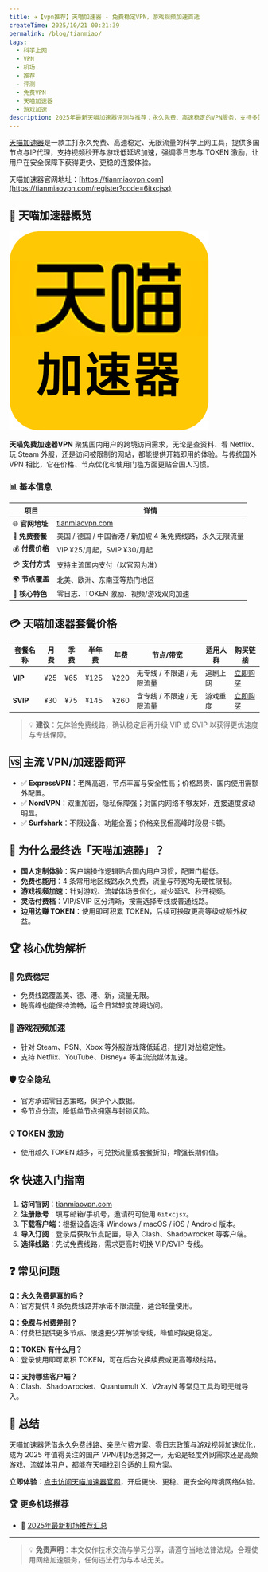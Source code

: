 ```yaml
---
title: ✈️【vpn推荐】天喵加速器 - 免费稳定VPN，游戏视频加速首选
createTime: 2025/10/21 00:21:39
permalink: /blog/tianmiao/
tags:
  - 科学上网
  - VPN
  - 机场
  - 推荐
  - 评测
  - 免费VPN
  - 天喵加速器
  - 游戏加速
description: 2025年最新天喵加速器评测与推荐：永久免费、高速稳定的VPN服务，支持多国节点与IP代理，专为游戏与视频加速优化。详细套餐价格、使用指南与常见问题解答，助你轻松跨境上网。
---
```


[天喵加速器](https://tianmiaovpn.com/register?code=6itxcjsx)是一款主打永久免费、高速稳定、无限流量的科学上网工具，提供多国节点与IP代理，支持视频秒开与游戏低延迟加速，强调零日志与 TOKEN 激励，让用户在安全保障下获得更快、更稳的连接体验。

天喵加速器官网地址：[https://tianmiaovpn.com](https://tianmiaovpn.com/register?code=6itxcjsx)

<!-- more -->

## 🎯 天喵加速器概览

![天喵加速器](images/vpn推荐天喵/image.png)

**天喵免费加速器VPN** 聚焦国内用户的跨境访问需求，无论是查资料、看 Netflix、玩 Steam 外服，还是访问被限制的网站，都能提供开箱即用的体验。与传统国外 VPN 相比，它在价格、节点优化和使用门槛方面更贴合国人习惯。

### 📊 基本信息

| 项目 | 详情 |
|------|------|
| 🌐 **官网地址** | [tianmiaovpn.com](https://tianmiaovpn.com/register?code=6itxcjsx) |
| 🎁 **免费套餐** | 美国 / 德国 / 中国香港 / 新加坡 4 条免费线路，永久无限流量 |
| 💰 **付费价格** | VIP ¥25/月起，SVIP ¥30/月起 |
| 💳 **支付方式** | 支持主流国内支付（以官网为准） |
| 🌍 **节点覆盖** | 北美、欧洲、东南亚等热门地区 |
| 🔐 **核心特色** | 零日志、TOKEN 激励、视频/游戏双向加速 |

## 💳 天喵加速器套餐价格

| 套餐名称 | 月费 | 季费 | 半年费 | 年费 | 节点/带宽 | 适用人群 | 购买链接 |
|----------|------|------|--------|------|-----------|----------|----------|
| **VIP** | ¥25 | ¥65 | ¥125 | ¥220 | 无专线 / 不限速 / 无限流量 | 追剧上网 | [立即购买](https://tianmiaovpn.com/register?code=6itxcjsx) |
| **SVIP** | ¥30 | ¥75 | ¥145 | ¥260 | 含专线 / 不限速 / 无限流量 | 游戏重度 | [立即购买](https://tianmiaovpn.com/register?code=6itxcjsx) |

> 💡 **建议**：先体验免费线路，确认稳定后再升级 VIP 或 SVIP 以获得更优速度与专线保障。

## 🆚 主流 VPN/加速器简评

- ✅ **ExpressVPN**：老牌高速，节点丰富与安全性高；价格昂贵、国内使用需额外配置。
- ✅ **NordVPN**：双重加密，隐私保障强；对国内网络不够友好，连接速度波动明显。
- ✅ **Surfshark**：不限设备、功能全面；价格亲民但高峰时段易卡顿。

## 🌟 为什么最终选「天喵加速器」？

- **国人定制体验**：客户端操作逻辑贴合国内用户习惯，配置门槛低。
- **免费也能用**：4 条常用地区线路永久免费，流量与带宽均无硬性限制。
- **游戏视频加速**：针对游戏、流媒体场景优化，减少延迟、秒开视频。
- **灵活付费档**：VIP/SVIP 区分清晰，按需选择专线或普通线路。
- **边用边赚 TOKEN**：使用即可积累 TOKEN，后续可换取更高等级或额外权益。

## 🏆 核心优势解析

### 💎 免费稳定
- 免费线路覆盖美、德、港、新，流量无限。
- 晚高峰也能保持流畅，适合日常轻度跨境访问。

### 🚀 游戏视频加速
- 针对 Steam、PSN、Xbox 等外服游戏降低延迟，提升对战稳定性。
- 支持 Netflix、YouTube、Disney+ 等主流流媒体加速。

### 🛡️ 安全隐私
- 官方承诺零日志策略，保护个人数据。
- 多节点分流，降低单节点拥塞与封锁风险。

### 💡 TOKEN 激励
- 使用越久 TOKEN 越多，可兑换流量或套餐折扣，增强长期价值。

## 🛠️ 快速入门指南

1. **访问官网**：[tianmiaovpn.com](https://tianmiaovpn.com/register?code=6itxcjsx)
2. **注册账号**：填写邮箱/手机号，邀请码可使用 `6itxcjsx`。
3. **下载客户端**：根据设备选择 Windows / macOS / iOS / Android 版本。
4. **导入订阅**：登录后获取节点配置，导入 Clash、Shadowrocket 等客户端。
5. **选择线路**：先试免费线路，需求更高时切换 VIP/SVIP 专线。

## ❓ 常见问题

**Q：永久免费是真的吗？**  
A：官方提供 4 条免费线路并承诺不限流量，适合轻量使用。

**Q：免费与付费差别？**  
A：付费档提供更多节点、限速更少并解锁专线，峰值时段更稳定。

**Q：TOKEN 有什么用？**  
A：登录使用即可累积 TOKEN，可在后台兑换续费或更高等级线路。

**Q：支持哪些客户端？**  
A：Clash、Shadowrocket、Quantumult X、V2rayN 等常见工具均可无缝导入。

## 🎯 总结

[天喵加速器](https://tianmiaovpn.com/register?code=6itxcjsx)凭借永久免费线路、亲民付费方案、零日志政策与游戏视频加速优化，成为 2025 年值得关注的国产 VPN/机场选择之一。无论是轻度外网需求还是高频游戏、流媒体用户，都能在天喵找到合适的上网方案。

**立即体验**：[点击访问天喵加速器官网](https://tianmiaovpn.com/register?code=6itxcjsx)，开启更快、更稳、更安全的跨境网络体验。

### 🏆 更多机场推荐
- 🌟 [2025年最新机场推荐汇总](https://www.ermao.net/posts/vpn/)

---

> 💡 **免责声明**：本文仅作技术交流与学习分享，请遵守当地法律法规，合理使用网络加速服务，任何违法行为与本站无关。
